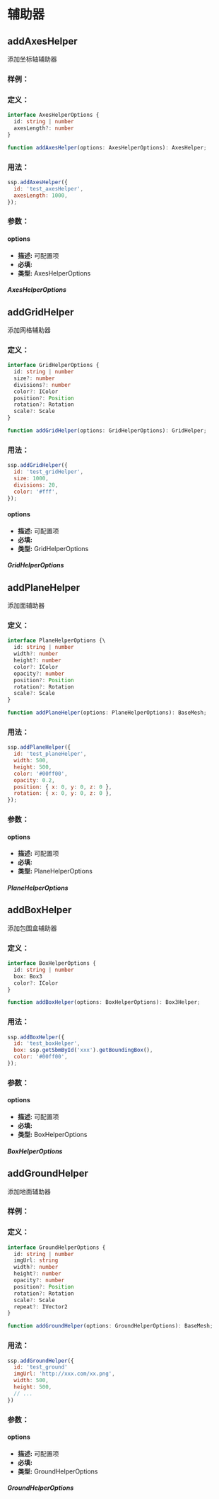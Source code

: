 # 辅助器

## addAxesHelper

添加坐标轴辅助器

### 样例：

<Docs-Iframe src="helper/addHelper.html" />

### 定义：

```ts
interface AxesHelperOptions {
  id: string | number
  axesLength?: number
}

function addAxesHelper(options: AxesHelperOptions): AxesHelper;
```

### 用法：

```js
ssp.addAxesHelper({
  id: 'test_axesHelper',
  axesLength: 1000,
});
```

### 参数：

#### options

- **描述:** 可配置项
- **必填:** <Base-RequireIcon :isRequire="true"/>
- **类型:** AxesHelperOptions

##### AxesHelperOptions

<Docs-Table 
    :data="[
      { prop: 'id', desc: '唯一 ID', type: 'string', require: true, default: '' },
      { prop: 'axesLength', desc: '轴线长度', type: 'number', require: false, default: '1000' },
    ]"
/>

## addGridHelper

添加网格辅助器

### 定义：

```ts
interface GridHelperOptions {
  id: string | number
  size?: number
  divisions?: number
  color?: IColor
  position?: Position
  rotation?: Rotation
  scale?: Scale
}

function addGridHelper(options: GridHelperOptions): GridHelper;
```

### 用法：

```js
ssp.addGridHelper({
  id: 'test_gridHelper',
  size: 1000,
  divisions: 20,
  color: '#fff',
});
```

#### options

- **描述:** 可配置项
- **必填:** <Base-RequireIcon :isRequire="true"/>
- **类型:** GridHelperOptions

##### GridHelperOptions

<Docs-Table 
    :data="[
      { prop: 'id', desc: '唯一 ID', type: 'string', require: true, default: '' },
      { prop: 'size', desc: '网格尺寸', type: 'number', require: false, default: '1000' },
      { prop: 'divisions', desc: '网格横纵向分割格数', type: 'number', require: false, default: '20' },
      { prop: 'color', desc: '网格颜色', type: 'IColor', require: false, default: '#ffffff' },
      { prop: 'position', desc: '空间位置', type: 'Position', require: false, default: '{ x: 0, y: 0, z: 0 }', link: '../guide/types.html#position' },
      { prop: 'rotation', desc: '空间旋转弧度', type: 'Rotation', require: false, default: '{ x: 0, y: 0, z: 0 }', link: '../guide/types.html#rotation' },
      { prop: 'scale', desc: '缩放比', type: 'Scale', require: false, default: '{ x: 1, y: 1, z: 1 }', link: '../guide/types.html#scale' },
    ]"
/>

## addPlaneHelper

添加面辅助器

### 定义：

```ts
interface PlaneHelperOptions {\
  id: string | number
  width?: number
  height?: number
  color?: IColor
  opacity?: number
  position?: Position
  rotation?: Rotation
  scale?: Scale
}

function addPlaneHelper(options: PlaneHelperOptions): BaseMesh;
```

### 用法：

```js
ssp.addPlaneHelper({
  id: 'test_planeHelper',
  width: 500,
  height: 500,
  color: '#00ff00',
  opacity: 0.2,
  position: { x: 0, y: 0, z: 0 },
  rotation: { x: 0, y: 0, z: 0 },
});
```

### 参数：

#### options

- **描述:** 可配置项
- **必填:** <Base-RequireIcon :isRequire="true"/>
- **类型:** PlaneHelperOptions

##### PlaneHelperOptions

<Docs-Table 
    :data="[
      { prop: 'id', desc: '唯一 ID', type: 'string', require: true, default: '' },
      { prop: 'width', desc: '宽度', type: 'number', require: false, default: '500' },
      { prop: 'height', desc: '高度', type: 'number', require: false, default: '500' },
      { prop: 'color', desc: '颜色', type: 'IColor', require: false, default: '#00ff00', link: '../guide/types.html#icolor' },
      { prop: 'opacity', desc: '不透明度', type: 'number', require: false, default: '0.2' },
      { prop: 'position', desc: '空间位置', type: 'Position', require: false, default: '{ x: 0, y: 0, z: 0 }', link: '../guide/types.html#position' },
      { prop: 'rotation', desc: '空间旋转弧度', type: 'Rotation', require: false, default: '{ x: 0, y: 0, z: 0 }', link: '../guide/types.html#rotation' },
      { prop: 'scale', desc: '缩放比', type: 'Scale', require: false, default: '{ x: 1, y: 1, z: 1 }', link: '../guide/types.html#scale' },
    ]"
/>

## addBoxHelper

添加包围盒辅助器

### 定义：

```ts
interface BoxHelperOptions {
  id: string | number
  box: Box3
  color?: IColor
}

function addBoxHelper(options: BoxHelperOptions): Box3Helper;
```

### 用法：

```js
ssp.addBoxHelper({
  id: 'test_boxHelper',
  box: ssp.getSbmById('xxx').getBoundingBox(),
  color: '#00ff00',
});
```

### 参数：

#### options

- **描述:** 可配置项
- **必填:** <Base-RequireIcon :isRequire="true"/>
- **类型:** BoxHelperOptions

##### BoxHelperOptions

<Docs-Table 
    :data="[
      { prop: 'id', desc: '唯一 ID', type: 'string', require: true, default: '' },
      { prop: 'box', desc: '包围盒', type: 'string', require: true, default: '' },
      { prop: 'color', desc: '辅助线条颜色', type: 'IColor', require: false, default: '#00ff00', link: '../guide/types.html#icolor' },
    ]"
/>

## addGroundHelper

添加地面辅助器

### 样例：

<Docs-Iframe src="helper/createGround.html" />

### 定义：

```ts
interface GroundHelperOptions {
  id: string | number
  imgUrl: string
  width?: number
  height?: number
  opacity?: number
  position?: Position
  rotation?: Rotation
  scale?: Scale
  repeat?: IVector2
}

function addGroundHelper(options: GroundHelperOptions): BaseMesh;
```

### 用法：

```js
ssp.addGroundHelper({
  id: 'test_ground'
  imgUrl: 'http://xxx.com/xx.png',
  width: 500,
  height: 500,
  // ...
})
```

### 参数：

#### options

- **描述:** 可配置项
- **必填:** <Base-RequireIcon :isRequire="true"/>
- **类型:** GroundHelperOptions

##### GroundHelperOptions

<Docs-Table 
    :data="[
      { prop: 'imgUrl', desc: '生成地面的图片资源路径', type: 'string', require: true, default: '' },
      { prop: 'id', desc: '地面唯一 ID', type: 'string', require: true, default: '' },
      { prop: 'width', desc: '地面长（平面的宽）', type: 'number', require: false, default: '500' },
      { prop: 'height', desc: '地面宽（平面的高）', type: 'number', require: false, default: '500' },
      { prop: 'opacity', desc: '地面不透明度', type: 'number', require: false, default: '1' },
      { prop: 'position', desc: '地面中心点坐标', type: 'Position', require: false, default: '{ x: 0, y: 0, z: 0 }', link: '../guide/types.html#position' },
      { prop: 'rotation', desc: '地面旋转弧度', type: 'Rotation', require: false, default: '{ x: 0, y: 0, z: 0 }', link: '../guide/types.html#rotation' },
      { prop: 'scale', desc: '地面缩放比', type: 'Scale', require: false, default: '{ x: 1, y: 1, z: 1 }', link: '../guide/types.html#scale' },
      { prop: 'repeat', desc: '地面在平面内的平铺数', type: 'IVector2', require: false, default: '{ x: 10, y: 10 }', link: '../guide/types.html#ivector2' },
    ]"
/>
